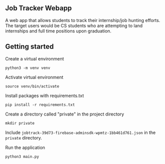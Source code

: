 ## Job Tracker Webapp

A web app that allows students to track their internship/job hunting efforts. The target users would be CS students who are attempting to land internships and full time positions upon graduation.

## Getting started

Create a virtual environment

`python3 -m venv venv`

Activate virtual environment

`source venv/bin/activate`

Install packages with requirements.txt

`pip install -r requirements.txt`

Create a directory called "private" in the project directory

`mkdir private`

Include `jobtrack-39d73-firebase-adminsdk-wpmtz-1bb461d761.json` in the `private` directory.

Run the application

`python3 main.py`
